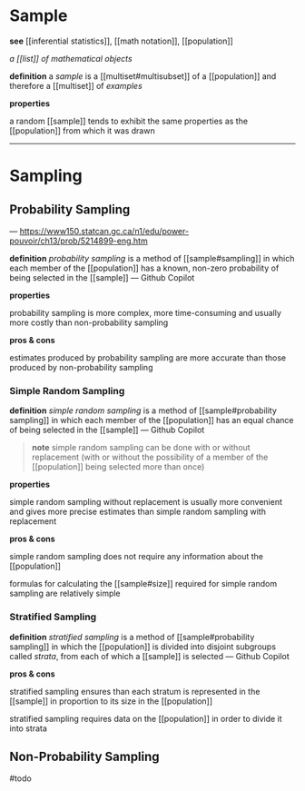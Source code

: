 # Sample

**see** [[inferential statistics]], [[math notation]], [[population]]

_a [[list]] of mathematical objects_

**definition** a _sample_ is a [[multiset#multisubset]] of a [[population]] and therefore a [[multiset]] of _examples_

**properties**

a random [[sample]] tends to exhibit the same properties as the [[population]] from which it was drawn

---

# Sampling

## Probability Sampling

&mdash; <https://www150.statcan.gc.ca/n1/edu/power-pouvoir/ch13/prob/5214899-eng.htm>

**definition** _probability sampling_ is a method of [[sample#sampling]] in which each member of the [[population]] has a known, non-zero probability of being selected in the [[sample]] &mdash; Github Copilot

**properties**

probability sampling is more complex, more time-consuming and usually more costly than non-probability sampling

**pros & cons**

estimates produced by probability sampling are more accurate than those produced by non-probability sampling

### Simple Random Sampling

**definition** _simple random sampling_ is a method of [[sample#probability sampling]] in which each member of the [[population]] has an equal chance of being selected in the [[sample]] &mdash; Github Copilot

> **note** simple random sampling can be done with or without replacement (with or without the possibility of a member of the [[population]] being selected more than once)

**properties**

simple random sampling without replacement is usually more convenient and gives more precise estimates than simple random sampling with replacement

**pros & cons**

simple random sampling does not require any information about the [[population]]

formulas for calculating the [[sample#size]] required for simple random sampling are relatively simple

### Stratified Sampling

**definition** _stratified sampling_ is a method of [[sample#probability sampling]] in which the [[population]] is divided into disjoint subgroups called _strata_, from each of which a [[sample]] is selected &mdash; Github Copilot

**pros & cons**

stratified sampling ensures than each stratum is represented in the [[sample]] in proportion to its size in the [[population]]

stratified sampling requires data on the [[population]] in order to divide it into strata

## Non-Probability Sampling

#todo

